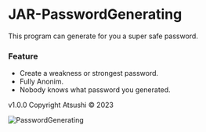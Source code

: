 # JAR-PasswordGenerating
This program can generate for you a super safe password.

### Feature
* Create a weakness or strongest password.
* Fully Anonim.
* Nobody knows what password you generated.

v1.0.0 
Copyright Atsushi © 2023

![PasswordGenerating](https://gcdnb.pbrd.co/images/I2c2hvSFD6xc.png?o=1)


